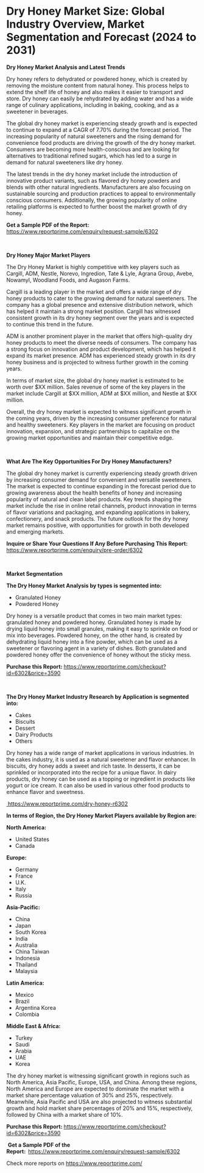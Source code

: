 <p><h1>Dry Honey Market Size: Global Industry Overview, Market Segmentation and Forecast (2024 to 2031)</h1></p><p><strong>Dry Honey Market Analysis and Latest Trends</strong></p>
<p><p>Dry honey refers to dehydrated or powdered honey, which is created by removing the moisture content from natural honey. This process helps to extend the shelf life of honey and also makes it easier to transport and store. Dry honey can easily be rehydrated by adding water and has a wide range of culinary applications, including in baking, cooking, and as a sweetener in beverages.</p><p>The global dry honey market is experiencing steady growth and is expected to continue to expand at a CAGR of 7.70% during the forecast period. The increasing popularity of natural sweeteners and the rising demand for convenience food products are driving the growth of the dry honey market. Consumers are becoming more health-conscious and are looking for alternatives to traditional refined sugars, which has led to a surge in demand for natural sweeteners like dry honey.</p><p>The latest trends in the dry honey market include the introduction of innovative product variants, such as flavored dry honey powders and blends with other natural ingredients. Manufacturers are also focusing on sustainable sourcing and production practices to appeal to environmentally conscious consumers. Additionally, the growing popularity of online retailing platforms is expected to further boost the market growth of dry honey.</p></p>
<p><strong>Get a Sample PDF of the Report:&nbsp;</strong> <a href="https://www.reportprime.com/enquiry/request-sample/6302">https://www.reportprime.com/enquiry/request-sample/6302</a></p>
<p>&nbsp;</p>
<p><strong>Dry Honey Major Market Players</strong></p>
<p><p>The Dry Honey Market is highly competitive with key players such as Cargill, ADM, Nestle, Norevo, Ingredion, Tate & Lyle, Agrana Group, Avebe, Nowamyl, Woodland Foods, and Augason Farms. </p><p>Cargill is a leading player in the market and offers a wide range of dry honey products to cater to the growing demand for natural sweeteners. The company has a global presence and extensive distribution network, which has helped it maintain a strong market position. Cargill has witnessed consistent growth in its dry honey segment over the years and is expected to continue this trend in the future.</p><p>ADM is another prominent player in the market that offers high-quality dry honey products to meet the diverse needs of consumers. The company has a strong focus on innovation and product development, which has helped it expand its market presence. ADM has experienced steady growth in its dry honey business and is projected to witness further growth in the coming years.</p><p>In terms of market size, the global dry honey market is estimated to be worth over $XX million. Sales revenue of some of the key players in the market include Cargill at $XX million, ADM at $XX million, and Nestle at $XX million.</p><p>Overall, the dry honey market is expected to witness significant growth in the coming years, driven by the increasing consumer preference for natural and healthy sweeteners. Key players in the market are focusing on product innovation, expansion, and strategic partnerships to capitalize on the growing market opportunities and maintain their competitive edge.</p></p>
<p>&nbsp;</p>
<p><strong>What Are The Key Opportunities For Dry Honey Manufacturers?</strong></p>
<p><p>The global dry honey market is currently experiencing steady growth driven by increasing consumer demand for convenient and versatile sweeteners. The market is expected to continue expanding in the forecast period due to growing awareness about the health benefits of honey and increasing popularity of natural and clean label products. Key trends shaping the market include the rise in online retail channels, product innovation in terms of flavor variations and packaging, and expanding applications in bakery, confectionery, and snack products. The future outlook for the dry honey market remains positive, with opportunities for growth in both developed and emerging markets.</p></p>
<p><strong>Inquire or Share Your Questions If Any Before Purchasing This Report:</strong> <a href="https://www.reportprime.com/enquiry/pre-order/6302">https://www.reportprime.com/enquiry/pre-order/6302</a></p>
<p>&nbsp;</p>
<p><strong>Market Segmentation</strong></p>
<p><strong>The Dry Honey Market Analysis by types is segmented into:</strong></p>
<p><ul><li>Granulated Honey</li><li>Powdered Honey</li></ul></p>
<p><p>Dry honey is a versatile product that comes in two main market types: granulated honey and powdered honey. Granulated honey is made by drying liquid honey into small granules, making it easy to sprinkle on food or mix into beverages. Powdered honey, on the other hand, is created by dehydrating liquid honey into a fine powder, which can be used as a sweetener or flavoring agent in a variety of dishes. Both granulated and powdered honey offer the convenience of honey without the sticky mess.</p></p>
<p><strong>Purchase this Report:&nbsp;</strong><a href="https://www.reportprime.com/checkout?id=6302&price=3590">https://www.reportprime.com/checkout?id=6302&price=3590</a></p>
<p>&nbsp;</p>
<p><strong>The Dry Honey Market Industry Research by Application is segmented into:</strong></p>
<p><ul><li>Cakes</li><li>Biscuits</li><li>Dessert</li><li>Dairy Products</li><li>Others</li></ul></p>
<p><p>Dry honey has a wide range of market applications in various industries. In the cakes industry, it is used as a natural sweetener and flavor enhancer. In biscuits, dry honey adds a sweet and rich taste. In desserts, it can be sprinkled or incorporated into the recipe for a unique flavor. In dairy products, dry honey can be used as a topping or ingredient in products like yogurt or ice cream. It can also be used in various other food products to enhance flavor and sweetness.</p></p>
<p><a href="https://www.reportprime.com/dry-honey-r6302">&nbsp;https://www.reportprime.com/dry-honey-r6302</a></p>
<p><strong>In terms of Region, the Dry Honey Market Players available by Region are:</strong></p>
<p>
    <p> <strong> North America: </strong>
        <ul>
            <li>United States</li>
            <li>Canada</li>
        </ul>
        </p> 
    <p> <strong> Europe: </strong>
        <ul>
            <li>Germany</li>
            <li>France</li>
            <li>U.K.</li>
            <li>Italy</li>
            <li>Russia</li>
        </ul>
        </p> 
    <p> <strong> Asia-Pacific: </strong>
        <ul>
            <li>China</li>
            <li>Japan</li>
            <li>South Korea</li>
            <li>India</li>
            <li>Australia</li>
            <li>China Taiwan</li>
            <li>Indonesia</li>
            <li>Thailand</li>
            <li>Malaysia</li>
        </ul>
        </p> 
    <p> <strong> Latin America: </strong>
        <ul>
            <li>Mexico</li>
            <li>Brazil</li>
            <li>Argentina Korea</li>
            <li>Colombia</li>
        </ul>
        </p> 
    <p> <strong> Middle East & Africa: </strong>
        <ul>
            <li>Turkey</li>
            <li>Saudi</li>
            <li>Arabia</li>
            <li>UAE</li>
            <li>Korea</li>
        </ul>
    </p>
    </p>
<p><p>The dry honey market is witnessing significant growth in regions such as North America, Asia Pacific, Europe, USA, and China. Among these regions, North America and Europe are expected to dominate the market with a market share percentage valuation of 30% and 25%, respectively. Meanwhile, Asia Pacific and USA are also projected to witness substantial growth and hold market share percentages of 20% and 15%, respectively, followed by China with a market share of 10%.</p></p>
<p><strong>Purchase this Report: </strong><a href="https://www.reportprime.com/checkout?id=6302&price=3590">https://www.reportprime.com/checkout?id=6302&price=3590</a></p>
<p>&nbsp;<strong>Get a Sample PDF of the Report:&nbsp;&nbsp;</strong><a href="https://www.reportprime.com/enquiry/request-sample/6302">https://www.reportprime.com/enquiry/request-sample/6302</a></p>
<p><strong></strong></p>
<p>Check more reports on <a href="https://www.reportprime.com/">https://www.reportprime.com/</a></p>